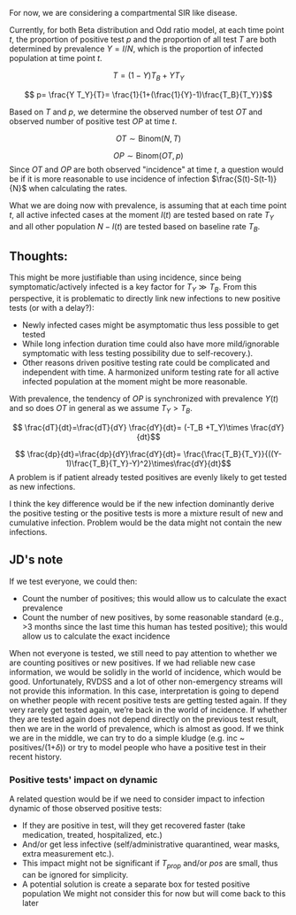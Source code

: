 For now, we are considering a compartmental SIR like disease.

Currently, for both Beta distribution and Odd ratio model, at each time point $t$, the proportion of positive test $p$ and the proportion of all test $T$ are both determined by prevalence $Y=I/N$, which is the proportion of infected population at time point $t$.

$$ T= (1-Y) T_B + Y T_Y $$

$$ p= \frac{Y T_Y}{T}= \frac{1}{1+(\frac{1}{Y}-1)\frac{T_B}{T_Y}}$$

Based on $T$ and $p$, we determine the observed number of test $OT$ and observed number of positive test $OP$ at time $t$.

$$OT \sim \text{Binom}(N,T)$$

$$OP \sim \text{Binom}(OT,p)$$
Since $OT$ and $OP$ are both observed "incidence" at time $t$, a question would be if it is more reasonable to use incidence of infection $\frac{S(t)-S(t-1)}{N}$ when calculating the rates. 

What we are doing now with prevalence, is assuming that at each time point $t$, all active infected cases at the moment $I(t)$ are tested based on rate $T_Y$ and all other population $N-I(t)$ are tested based on baseline rate $T_B$. 

## Thoughts:
This might be more justifiable than using incidence, since being symptomatic/actively infected is a key factor for $T_Y \gg T_B$. From this perspective, it is problematic to directly link new infections to new positive tests (or with a delay?):
- Newly infected cases might be asymptomatic thus less possible to get tested
- While long infection duration time could also have more mild/ignorable symptomatic with less testing possibility due to self-recovery.). 
- Other reasons driven positive testing rate could be complicated and independent with time.
A harmonized uniform testing rate for all active infected population at the moment might be more reasonable.

With prevalence, the tendency of $OP$ is synchronized with prevalence $Y(t)$ and so does $OT$ in general as we assume $T_Y > T_B$.

$$ \frac{dT}{dt}=\frac{dT}{dY} \frac{dY}{dt}= (-T_B +T_Y)\times \frac{dY}{dt}$$

$$ \frac{dp}{dt}=\frac{dp}{dY}\frac{dY}{dt}= \frac{\frac{T_B}{T_Y}}{((Y-1)\frac{T_B}{T_Y}-Y)^2}\times\frac{dY}{dt}$$
A problem is if patient already tested positives are evenly likely to get tested as new infections. 

I think the key difference would be if the new infection dominantly derive the positive testing or the positive tests is more a mixture result of new and cumulative infection. Problem would be the data might not contain the new infections.

## JD's note
If we test everyone, we could then:
- Count the number of positives; this would allow us to calculate the exact prevalence
- Count the number of new positives, by some reasonable standard (e.g., >3 months since the last time this human has tested positive); this would allow us to calculate the exact incidence

When not everyone is tested, we still need to pay attention to whether we are counting positives or new positives. If we had reliable new case information, we would be solidly in the world of incidence, which would be good. Unfortunately, RVDSS and a lot of other non-emergency streams will not provide this information. In this case, interpretation is going to depend on whether people with recent positive tests are getting tested again. If they very rarely get tested again, we’re back in the world of incidence. If whether they are tested again does not depend directly on the previous test result, then we are in the world of prevalence, which is almost as good. If we think we are in the middle, we can try to do a simple kludge (e.g. inc ~ positives/(1+$\delta$)) or try to model people who have a positive test in their recent history.

### Positive tests' impact on dynamic 
A related question would be if we need to consider impact to infection dynamic of those observed positive tests: 
- If they are positive in test, will they get recovered faster (take medication, treated, hospitalized, etc.) 
- And/or get less infective (self/administrative quarantined, wear masks, extra measurement etc.). 
- This impact might not be significant if $T_{prop}$ and/or $pos$ are small, thus can be ignored for simplicity.
- A potential solution is create a separate box for tested positive population
We might not consider this for now but will come back to this later